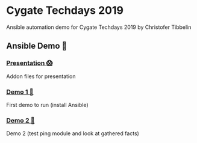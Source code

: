# Cygate Techdays 2019
Ansible automation demo for Cygate Techdays 2019 by Christofer Tibbelin

## Ansible Demo :dog:

### [Presentation :scream:](presentation/)
Addon files for presentation

### [Demo 1 :rainbow:](demo1/)
First demo to run (install Ansible)

### [Demo 2 :rainbow:](demo2/)
Demo 2 (test ping module and look at gathered facts)
